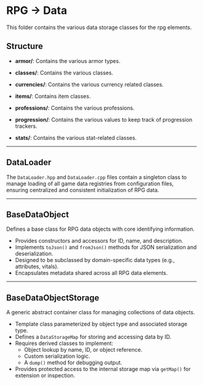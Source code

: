 # RPG -> Data

This folder contains the various data storage classes for the rpg elements.
  
## Structure
- **armor/**: Contains the various armor types.
  
- **classes/**: Contains the various classes.
  
- **currencies/**: Contains the various currency related classes.

- **items/**: Contains item classes.

- **professions/**: Contains the various professions.

- **progression/**: Contains the various values to keep track of progression trackers.

- **stats/**: Contains the various stat-related classes. 

---
  
## DataLoader

The `DataLoader.hpp` and `DataLoader.cpp` files contain a singleton class to manage loading of all game data registries from configuration files, ensuring centralized and consistent initialization of RPG data.

---

## BaseDataObject

Defines a base class for RPG data objects with core identifying information.

- Provides constructors and accessors for ID, name, and description.
- Implements `toJson()` and `fromJson()` methods for JSON serialization and deserialization.
- Designed to be subclassed by domain-specific data types (e.g., attributes, vitals).
- Encapsulates metadata shared across all RPG data elements.

---

## BaseDataObjectStorage

A generic abstract container class for managing collections of data objects.

- Template class parameterized by object type and associated storage type.
- Defines a `DataStorageMap` for storing and accessing data by ID.
- Requires derived classes to implement:
    - Object lookup by name, ID, or object reference.
    - Custom serialization logic.
    - A `dump()` method for debugging output.
- Provides protected access to the internal storage map via `getMap()` for extension or inspection.
